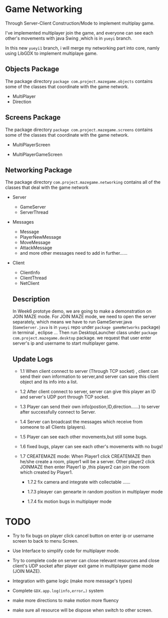# Game Networking

Through Server-Client Construction/Mode to implement multiplay game.

I've implemented multiplayer join the game, and everyone can see each other's movements with java Swing ,which is in `yueyi` branch.

In this new `yueyi1` branch, i will merge my networking part into core, namly using LibGDX to implement multiplaye game.

## Objects Package

The package directory `package com.project.mazegame.objects` contains some of the classes that coordinate with the game network.

* MultiPlayer
* Direction

## Screens Package

The package directory `package com.project.mazegame.screens` contains some of the classes that coordinate with the game network.

* MultiPlayerScreen

* MultiPlayerGameScreen

## Networking Package

The package directory `com.project.mazegame.networking` contains all of the classes that deal with the game network

* Server
  * GameServer
  * ServerThread

* Messages
  * Message
  * PlayerNewMessage
  * MoveMessage
  * AttackMessage
  * and more other messages need to add in further……

* Client

  * ClientInfo
  * ClientThread
  * NetClient

  

  ##  Description 

  In Week6 prototye demo, we are going to make a demonstration on JOIN MAZE mode. For JOIN MAZE mode, we need to open the server separately, which means we have to run GameServer.java (`GameServer.java` is in `yueyi` repo under `package gameNetworks` package) in terminal , eclipse … Then run DesktopLauncher class under `package com.project.mazegame.desktop` package. we request that user enter server's ip and username to start multiplayer game.

  ##  Update Logs

  * 1.1 When client connect to server (Through TCP socket) , client can send their own information to server,and server can save this client object and its info into a list. 
  
  * 1.2 After client connect to server, server can give this player an ID and server's UDP port through TCP socket.
  
  * 1.3 Player can send their own info(postion,ID,direction……)  to server after successfully connect to Server.
  
  * 1.4 Server can broadcast the messages which receive from someone to all Clients (players).
  
  * 1.5  Player can see each other movements,but still some bugs.
  
  * 1.6 fixed bugs, player can see each other's movements with no bugs!
  
  * 1.7 CREATEMAZE mode: When Player1 click CREATEMAZE then he/she create a room, player1 will be a server. Other player2 click JOINMAZE then enter Player1 ip ,this player2 can join the room which created by Player1.
  
    * 1.7.2 fix camera and integrate with collectable ……
  
    * 1.7.3 pleayer can genearte in random position in multiplayer mode
  
    * 1.7.4 fix motion bugs in multiplayer mode
  
  
  
  
  
# TODO

* Try to fix bugs on player click cancel button on enter ip or username screen to back to menu Screen.
  
* Use Interface to simplify code for multiplayer mode.
  
* Try to complete code on server can close relevant resources and close client's UDP socket after player exit game in multiplayer game mode (JOIN MAZE).
  
* Integration with game logic (make more message's types)
  
* Complete `GDX.app.log(info,error…)` system
  
* make more directions to make motion more fluency
  
* make sure all resource will be dispose when switch to other screen.
  
  
  

  

  

  

  

  

  

  

  
  



 